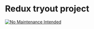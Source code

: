 # Redux tryout project

[![No Maintenance Intended](http://unmaintained.tech/badge.svg)](http://unmaintained.tech/)
